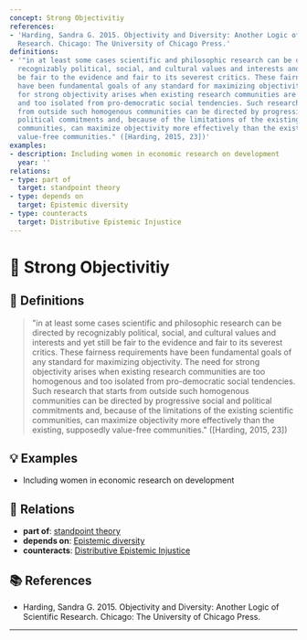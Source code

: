 ```yaml
---
concept: Strong Objectivitiy
references:
- 'Harding, Sandra G. 2015. Objectivity and Diversity: Another Logic of Scientific
  Research. Chicago: The University of Chicago Press.'
definitions:
- '"in at least some cases scientific and philosophic research can be directed by
  recognizably political, social, and cultural values and interests and yet still
  be fair to the evidence and fair to its severest critics. These fairness requirements
  have been fundamental goals of any standard for maximizing objectivity. The need
  for strong objectivity arises when existing research communities are too homogenous
  and too isolated from pro-democratic social tendencies. Such research that starts
  from outside such homogenous communities can be directed by progressive social and
  political commitments and, because of the limitations of the existing scientific
  communities, can maximize objectivity more effectively than the existing, supposedly
  value-free communities." ([Harding, 2015, 23])'
examples:
- description: Including women in economic research on development
  year: ''
relations:
- type: part of
  target: standpoint theory
- type: depends on
  target: Epistemic diversity
- type: counteracts
  target: Distributive Epistemic Injustice
---
```


# 🧠 Strong Objectivitiy

## 📖 Definitions

> "in at least some cases scientific and philosophic research can be directed by recognizably political, social, and cultural values and interests and yet still be fair to the evidence and fair to its severest critics. These fairness requirements have been fundamental goals of any standard for maximizing objectivity. The need for strong objectivity arises when existing research communities are too homogenous and too isolated from pro-democratic social tendencies. Such research that starts from outside such homogenous communities can be directed by progressive social and political commitments and, because of the limitations of the existing scientific communities, can maximize objectivity more effectively than the existing, supposedly value-free communities." ([Harding, 2015, 23])

## 💡 Examples

- Including women in economic research on development

## 🔗 Relations

- **part of**: [standpoint theory](./standpoint-theory.md)
- **depends on**: [Epistemic diversity](./epistemic-diversity.md)
- **counteracts**: [Distributive Epistemic Injustice](./distributive-epistemic-injustice.md)

## 📚 References

- Harding, Sandra G. 2015. Objectivity and Diversity: Another Logic of Scientific Research. Chicago: The University of Chicago Press.


---

<script src="https://giscus.app/client.js"
        data-repo="natesheehan/conceptcartography"
        data-repo-id="R_kgDOPB5QiQ"
        data-category="General"
        data-category-id="DIC_kwDOPB5Qic4CsAxd"
        data-mapping="pathname"
        data-strict="0"
        data-reactions-enabled="1"
        data-emit-metadata="0"
        data-input-position="bottom"
        data-theme="catppuccin_mocha"
        data-lang="en"
        crossorigin="anonymous"
        async>
</script>
